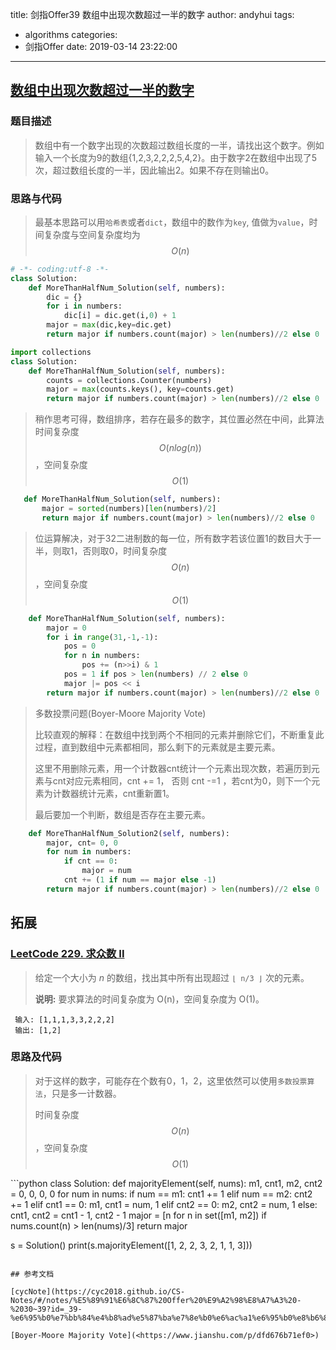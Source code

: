 title: 剑指Offer39 数组中出现次数超过一半的数字
author: andyhui
tags:

- algorithms
categories:
- 剑指Offer
date: 2019-03-14 23:22:00

---

## [数组中出现次数超过一半的数字](https://www.nowcoder.com/practice/e8a1b01a2df14cb2b228b30ee6a92163?tpId=13&tqId=11181&tPage=1&rp=1&ru=/ta/coding-interviews&qru=/ta/coding-interviews/question-ranking)

### 题目描述

> 数组中有一个数字出现的次数超过数组长度的一半，请找出这个数字。例如输入一个长度为9的数组{1,2,3,2,2,2,5,4,2}。由于数字2在数组中出现了5次，超过数组长度的一半，因此输出2。如果不存在则输出0。

<!-- more -->

### 思路与代码

> 最基本思路可以用`哈希表`或者`dict`，数组中的数作为`key`, 值做为`value`，时间复杂度与空间复杂度均为$$O(n)$$

```python
# -*- coding:utf-8 -*-
class Solution:
    def MoreThanHalfNum_Solution(self, numbers):
        dic = {}
        for i in numbers:
            dic[i] = dic.get(i,0) + 1
        major = max(dic,key=dic.get)
        return major if numbers.count(major) > len(numbers)//2 else 0
```

```python
import collections
class Solution:
    def MoreThanHalfNum_Solution(self, numbers):
        counts = collections.Counter(numbers)
        major = max(counts.keys(), key=counts.get) 
        return major if numbers.count(major) > len(numbers)//2 else 0
```



> 稍作思考可得，数组排序，若存在最多的数字，其位置必然在中间，此算法时间复杂度$$O(nlog(n))$$，空间复杂度$$O(1)$$

 ```python
    def MoreThanHalfNum_Solution(self, numbers):
        major = sorted(numbers)[len(numbers)/2]
        return major if numbers.count(major) > len(numbers)//2 else 0
 ```
>位运算解决，对于32二进制数的每一位，所有数字若该位置1的数目大于一半，则取1，否则取0，时间复杂度$$O(n)$$，空间复杂度$$O(1)​$$

```python
    def MoreThanHalfNum_Solution(self, numbers):
        major = 0
        for i in range(31,-1,-1):
            pos = 0
            for n in numbers:
                pos += (n>>i) & 1
            pos = 1 if pos > len(numbers) // 2 else 0
            major |= pos << i
        return major if numbers.count(major) > len(numbers)//2 else 0
```



>多数投票问题(Boyer-Moore Majority Vote)
>
>比较直观的解释：在数组中找到两个不相同的元素并删除它们，不断重复此过程，直到数组中元素都相同，那么剩下的元素就是主要元素。
>
>这里不用删除元素，用一个计数器cnt统计一个元素出现次数，若遍历到元素与cnt对应元素相同，cnt += 1， 否则 cnt -=1 ，若cnt为0，则下一个元素为计数器统计元素，cnt重新置1。
>
>最后要加一个判断，数组是否存在主要元素。

```python
    def MoreThanHalfNum_Solution2(self, numbers):
        major, cnt= 0, 0
        for num in numbers:
            if cnt == 0:
                major = num
            cnt += (1 if num == major else -1)
        return major if numbers.count(major) > len(numbers)//2 else 0
```

## 拓展

### [LeetCode 229. 求众数 II](<https://leetcode-cn.com/problems/majority-element-ii/>)

> 给定一个大小为 *n* 的数组，找出其中所有出现超过 `⌊ n/3 ⌋` 次的元素。
>
> **说明:** 要求算法的时间复杂度为 O(n)，空间复杂度为 O(1)。
>
```shell
 输入: [1,1,1,3,3,2,2,2]
 输出: [1,2]
```



### 思路及代码

> 对于这样的数字，可能存在个数有0，1，2，这里依然可以使用`多数投票算法`，只是多一计数器。
>
> 时间复杂度$$O(n)$$，空间复杂度$$O(1)$$

​```python
class Solution:
    def majorityElement(self, nums):
        m1, cnt1, m2, cnt2 = 0, 0, 0, 0
        for num in nums:
            if num == m1:
                cnt1 += 1
            elif num == m2:
                cnt2 += 1
            elif cnt1 == 0:
                m1, cnt1 = num, 1
            elif cnt2 == 0:
                m2, cnt2 = num, 1
            else:
                cnt1, cnt2 = cnt1 - 1, cnt2 - 1
        major = [n for n in set([m1, m2]) if nums.count(n) > len(nums)/3]
        return major

s = Solution()
print(s.majorityElement([1, 2, 2, 3, 2, 1, 1, 3]))

 ```

## 参考文档

[cycNote](https://cyc2018.github.io/CS-Notes/#/notes/%E5%89%91%E6%8C%87%20Offer%20%E9%A2%98%E8%A7%A3%20-%2030~39?id=_39-%e6%95%b0%e7%bb%84%e4%b8%ad%e5%87%ba%e7%8e%b0%e6%ac%a1%e6%95%b0%e8%b6%85%e8%bf%87%e4%b8%80%e5%8d%8a%e7%9a%84%e6%95%b0%e5%ad%97)

[Boyer-Moore Majority Vote](<https://www.jianshu.com/p/dfd676b71ef0>)